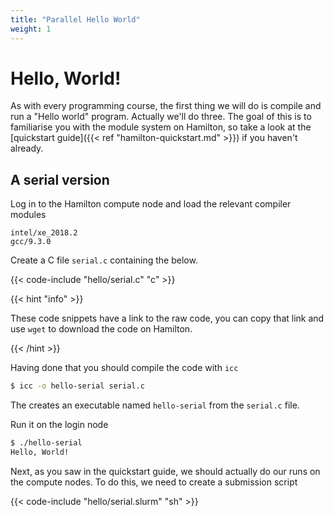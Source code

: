 ```yaml
---
title: "Parallel Hello World"
weight: 1
---
```


# Hello, World!

As with every programming course, the first thing we will do is
compile and run a "Hello world" program. Actually we'll do three. The
goal of this is to familiarise you with the module system on Hamilton,
so take a look at the [quickstart guide]({{< ref
"hamilton-quickstart.md" >}}) if you haven't already.

## A serial version

Log in to the Hamilton compute node and load the relevant compiler
modules

```
intel/xe_2018.2
gcc/9.3.0
```

Create a C file `serial.c` containing the below.

{{< code-include "hello/serial.c" "c" >}}

{{< hint "info" >}}

These code snippets have a link to the raw code, you can copy that
link and use `wget` to download the code on Hamilton.

{{< /hint >}}

Having done that you should compile the code with `icc`

```sh
$ icc -o hello-serial serial.c
```

The creates an executable named `hello-serial` from the `serial.c`
file.

Run it on the login node

```sh
$ ./hello-serial
Hello, World!
```

Next, as you saw in the quickstart guide, we should actually do our
runs on the compute nodes. To do this, we need to create a submission
script

{{< code-include "hello/serial.slurm" "sh" >}}
